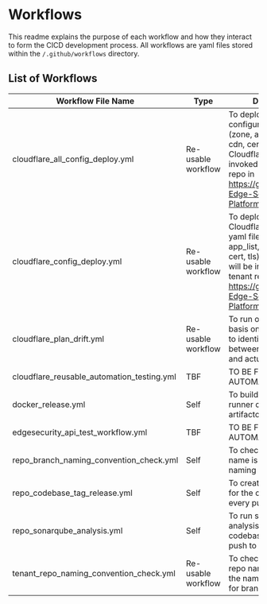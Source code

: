 # Workflows

This readme explains the purpose of each workflow and how they interact to form the CICD development process. All workflows are yaml files stored within the `/.github/workflows` directory. 

## List of Workflows
| Workflow File Name | Type | Description |
|---------------------|----|-------------|
| cloudflare_all_config_deploy.yml | Re-usable workflow | To deploy all Cloudflare configuration yaml files (zone, app_list, security, cdn, cert, tls) to Cloudflare. It will be invoked from tenant repo in https://github.com/CBA-Edge-Security-Platform-RSTD org |
| cloudflare_config_deploy.yml | Re-usable workflow | To deploy chosen Cloudflare configuration yaml files (zone, app_list, security, cdn, cert, tls) to Cloudflare. It will be invoked from tenant repo in https://github.com/CBA-Edge-Security-Platform-RSTD org |
| cloudflare_plan_drift.yml | Re-usable workflow | To run on a schedule basis on all tenants repo to identify the drifts between terraform state and actual configuration |
| cloudflare_reusable_automation_testing.yml | TBF | TO BE FILLED BY TEST AUTOMATION TEAM |
| docker_release.yml | Self | To build and push ES runner docker image to artifactory |
| edgesecurity_api_test_workflow.yml | TBF | TO BE FILLED BY TEST AUTOMATION TEAM |
| repo_branch_naming_convention_check.yml | Self | To check if the branch name is following the naming convention |
| repo_codebase_tag_release.yml | Self | To create a tag release for the codebase for every push to main |
| repo_sonarqube_analysis.yml | Self | To run sonarqube analysis on the codebase for every push to main and PR |
| tenant_repo_naming_convention_check.yml | Re-usable workflow | To check if the tenant repo name is following the naming convention for branch and PR title |
